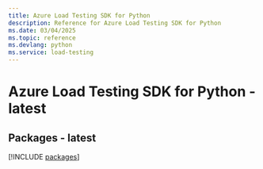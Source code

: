 ```yaml
---
title: Azure Load Testing SDK for Python
description: Reference for Azure Load Testing SDK for Python
ms.date: 03/04/2025
ms.topic: reference
ms.devlang: python
ms.service: load-testing
---
```

# Azure Load Testing SDK for Python - latest

## Packages - latest
[!INCLUDE [packages](load-testing-index.md)]